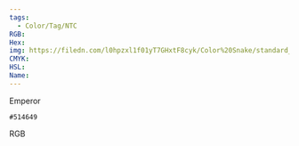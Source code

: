 ```yaml
---
tags:
  - Color/Tag/NTC
RGB:
Hex:
img: https://filedn.com/l0hpzxl1f01yT7GHxtF8cyk/Color%20Snake/standard_csv_to_svg/514649.svg
CMYK:
HSL:
Name:
---
```

Emperor
```palette
#514649
```
RGB
